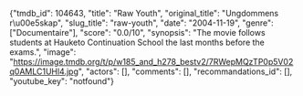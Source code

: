 {"tmdb_id": 104643, "title": "Raw Youth", "original_title": "Ungdommens r\u00e5skap", "slug_title": "raw-youth", "date": "2004-11-19", "genre": ["Documentaire"], "score": "0.0/10", "synopsis": "The movie follows students at Hauketo Continuation School the last months before the exams.", "image": "https://image.tmdb.org/t/p/w185_and_h278_bestv2/7RWepMQzTP0p5V02q0AMLC1UHl4.jpg", "actors": [], "comments": [], "recommandations_id": [], "youtube_key": "notfound"}
